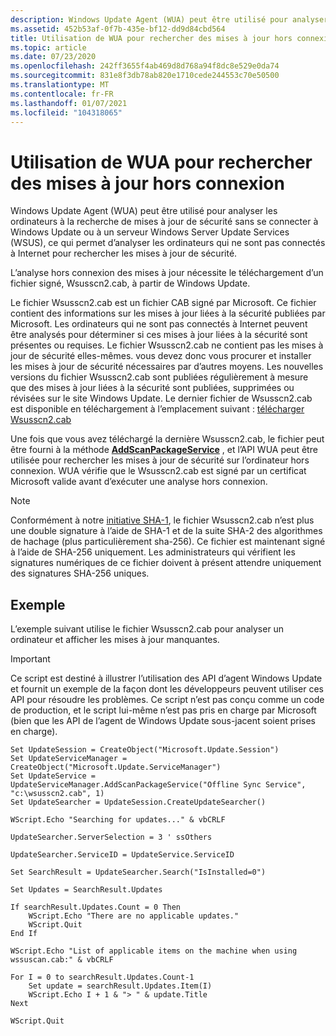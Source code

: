 ```yaml
---
description: Windows Update Agent (WUA) peut être utilisé pour analyser les ordinateurs à la recherche de mises à jour de sécurité sans se connecter à Windows Update ou à un serveur Windows Server Update Services (WSUS), ce qui permet d’analyser les ordinateurs qui ne sont pas connectés à Internet pour rechercher les mises à jour de sécurité. L’analyse hors connexion des mises à jour nécessite le téléchargement d’un fichier signé, Wsusscn2.cab, à partir de Windows Update.
ms.assetid: 452b53af-0f7b-435e-bf12-dd9d84cbd564
title: Utilisation de WUA pour rechercher des mises à jour hors connexion
ms.topic: article
ms.date: 07/23/2020
ms.openlocfilehash: 242ff3655f4ab469d8d768a94f8dc8e529e0da74
ms.sourcegitcommit: 831e8f3db78ab820e1710cede244553c70e50500
ms.translationtype: MT
ms.contentlocale: fr-FR
ms.lasthandoff: 01/07/2021
ms.locfileid: "104318065"
---
```

# <a name="using-wua-to-scan-for-updates-offline"></a>Utilisation de WUA pour rechercher des mises à jour hors connexion

Windows Update Agent (WUA) peut être utilisé pour analyser les ordinateurs à la recherche de mises à jour de sécurité sans se connecter à Windows Update ou à un serveur Windows Server Update Services (WSUS), ce qui permet d’analyser les ordinateurs qui ne sont pas connectés à Internet pour rechercher les mises à jour de sécurité.

L’analyse hors connexion des mises à jour nécessite le téléchargement d’un fichier signé, Wsusscn2.cab, à partir de Windows Update.

Le fichier Wsusscn2.cab est un fichier CAB signé par Microsoft. Ce fichier contient des informations sur les mises à jour liées à la sécurité publiées par Microsoft. Les ordinateurs qui ne sont pas connectés à Internet peuvent être analysés pour déterminer si ces mises à jour liées à la sécurité sont présentes ou requises. Le fichier Wsusscn2.cab ne contient pas les mises à jour de sécurité elles-mêmes. vous devez donc vous procurer et installer les mises à jour de sécurité nécessaires par d’autres moyens. Les nouvelles versions du fichier Wsusscn2.cab sont publiées régulièrement à mesure que des mises à jour liées à la sécurité sont publiées, supprimées ou révisées sur le site Windows Update. Le dernier fichier de Wsusscn2.cab est disponible en téléchargement à l’emplacement suivant : [télécharger Wsusscn2.cab](http://download.windowsupdate.com/microsoftupdate/v6/wsusscan/wsusscn2.cab)

Une fois que vous avez téléchargé la dernière Wsusscn2.cab, le fichier peut être fourni à la méthode [**AddScanPackageService**](/windows/desktop/api/Wuapi/nf-wuapi-iupdateservicemanager-addscanpackageservice) , et l’API WUA peut être utilisée pour rechercher les mises à jour de sécurité sur l’ordinateur hors connexion. WUA vérifie que le Wsusscn2.cab est signé par un certificat Microsoft valide avant d’exécuter une analyse hors connexion.

> [!NOTE]
> Conformément à notre [initiative SHA-1](https://aka.ms/sha1deprecation), le fichier Wsusscn2.cab n’est plus une double signature à l’aide de SHA-1 et de la suite SHA-2 des algorithmes de hachage (plus particulièrement sha-256). Ce fichier est maintenant signé à l’aide de SHA-256 uniquement. Les administrateurs qui vérifient les signatures numériques de ce fichier doivent à présent attendre uniquement des signatures SHA-256 uniques.

## <a name="example"></a>Exemple

L’exemple suivant utilise le fichier Wsusscn2.cab pour analyser un ordinateur et afficher les mises à jour manquantes.

> [!IMPORTANT]
> Ce script est destiné à illustrer l’utilisation des API d’agent Windows Update et fournit un exemple de la façon dont les développeurs peuvent utiliser ces API pour résoudre les problèmes. Ce script n’est pas conçu comme un code de production, et le script lui-même n’est pas pris en charge par Microsoft (bien que les API de l’agent de Windows Update sous-jacent soient prises en charge).

 


```VB
Set UpdateSession = CreateObject("Microsoft.Update.Session")
Set UpdateServiceManager = CreateObject("Microsoft.Update.ServiceManager")
Set UpdateService = UpdateServiceManager.AddScanPackageService("Offline Sync Service", "c:\wsusscn2.cab", 1)
Set UpdateSearcher = UpdateSession.CreateUpdateSearcher()

WScript.Echo "Searching for updates..." & vbCRLF

UpdateSearcher.ServerSelection = 3 ' ssOthers

UpdateSearcher.ServiceID = UpdateService.ServiceID

Set SearchResult = UpdateSearcher.Search("IsInstalled=0")

Set Updates = SearchResult.Updates

If searchResult.Updates.Count = 0 Then
    WScript.Echo "There are no applicable updates."
    WScript.Quit
End If

WScript.Echo "List of applicable items on the machine when using wssuscan.cab:" & vbCRLF

For I = 0 to searchResult.Updates.Count-1
    Set update = searchResult.Updates.Item(I)
    WScript.Echo I + 1 & "> " & update.Title
Next

WScript.Quit
```



 

 



